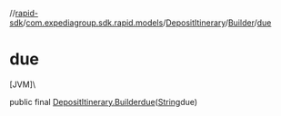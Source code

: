 //[rapid-sdk](../../../../index.md)/[com.expediagroup.sdk.rapid.models](../../index.md)/[DepositItinerary](../index.md)/[Builder](index.md)/[due](due.md)

# due

[JVM]\

public final [DepositItinerary.Builder](index.md)[due](due.md)([String](https://docs.oracle.com/javase/8/docs/api/java/lang/String.html)due)
